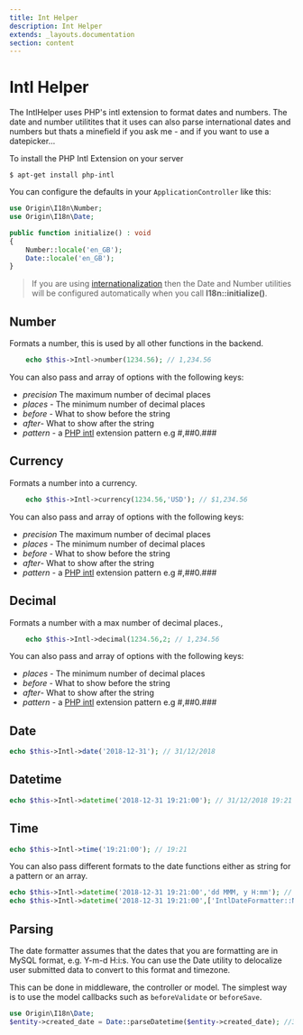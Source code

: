 ```yaml
---
title: Int Helper
description: Int Helper
extends: _layouts.documentation
section: content
---
```

# Intl Helper

The IntlHelper uses PHP's intl extension to format dates and numbers. The date and number utilitites that it uses can also parse international dates and numbers but thats a minefield if you ask me - and if you want to use a datepicker...

To install the PHP Intl Extension on your server

```linux
$ apt-get install php-intl
```

You can configure the defaults in your `ApplicationController` like this:

```php
use Origin\I18n\Number;
use Origin\I18n\Date;

public function initialize() : void
{
    Number::locale('en_GB');
    Date::locale('en_GB');
}
```

> If you are using [internationalization](/docs/development/internationalization-i18n) then the Date and Number utilities will be configured automatically when you call **I18n::initialize()**.

## Number

Formats a number, this is used by all other functions in the backend.

```php
    echo $this->Intl->number(1234.56); // 1,234.56
```

You can also pass and array of options with the following keys:

- *precision* The maximum number of decimal places
- *places* - The minimum number of decimal places
- *before* - What to show before the string
- *after*- What to show after the string
- *pattern* - a [PHP intl](http://php.net/manual/en/class.numberformatter.php) extension pattern e.g #,##0.###

## Currency

Formats a number into a currency.

```php
    echo $this->Intl->currency(1234.56,'USD'); // $1,234.56
```

You can also pass and array of options with the following keys:
- *precision* The maximum number of decimal places
- *places* - The minimum number of decimal places
- *before* - What to show before the string
- *after*- What to show after the string
- *pattern* - a [PHP intl](http://php.net/manual/en/class.numberformatter.php) extension pattern e.g #,##0.###

## Decimal

Formats a number with a max number of decimal places.,

```php
    echo $this->Intl->decimal(1234.56,2; // 1,234.56
```

You can also pass and array of options with the following keys:
- *places* - The minimum number of decimal places
- *before* - What to show before the string
- *after*- What to show after the string
- *pattern* - a [PHP intl](http://php.net/manual/en/class.numberformatter.php) extension pattern e.g #,##0.###


## Date

```php
echo $this->Intl->date('2018-12-31'); // 31/12/2018
```

## Datetime

```php
echo $this->Intl->datetime('2018-12-31 19:21:00'); // 31/12/2018 19:21
```

## Time

```php
echo $this->Intl->time('19:21:00'); // 19:21
```

You can also pass different formats to the date functions either as string for a pattern or an array.

```php
echo $this->Intl->datetime('2018-12-31 19:21:00','dd MMM, y H:mm'); // Pattern
echo $this->Intl->datetime('2018-12-31 19:21:00',['IntlDateFormatter::NONE, IntlDateFormatter::FULL]); // Array with format options for date + time
```


## Parsing

The date formatter assumes that the dates that you are formatting are in MySQL format, e.g. Y-m-d H:i:s. You can use the Date utility to delocalize user submitted data to convert to this format and timezone.

This can be done in middleware, the controller or model. The simplest way is to use the model callbacks such as `beforeValidate` or `beforeSave`.

```php
use Origin\I18n\Date;
$entity->created_date = Date::parseDatetime($entity->created_date); //31/01/2019 10:00 AM -> 2019-01-31 09:00:00
```